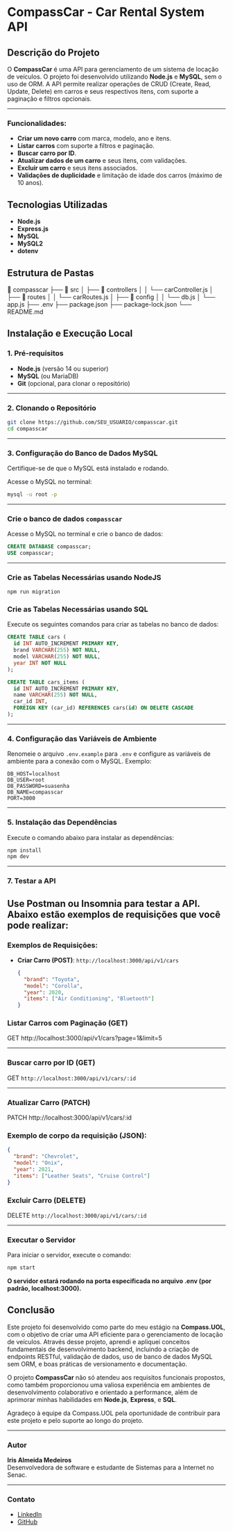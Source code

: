 # CompassCar - Car Rental System API

## Descrição do Projeto

O **CompassCar** é uma API para gerenciamento de um sistema de locação de veículos. O projeto foi desenvolvido utilizando **Node.js** e **MySQL**, sem o uso de ORM. A API permite realizar operações de CRUD (Create, Read, Update, Delete) em carros e seus respectivos itens, com suporte a paginação e filtros opcionais.

---
### Funcionalidades:
- **Criar um novo carro** com marca, modelo, ano e itens.
- **Listar carros** com suporte a filtros e paginação.
- **Buscar carro por ID**.
- **Atualizar dados de um carro** e seus itens, com validações.
- **Excluir um carro** e seus itens associados.
- **Validações de duplicidade** e limitação de idade dos carros (máximo de 10 anos).

## Tecnologias Utilizadas

- **Node.js**
- **Express.js**
- **MySQL**
- **MySQL2**
- **dotenv**

## Estrutura de Pastas

📁 compasscar ├── 📁 src │ ├── 📁 controllers │ │ └── carController.js │ ├── 📁 routes │ │ └── carRoutes.js │ ├── 📁 config │ │ └── db.js │ └── app.js ├── .env ├── package.json ├── package-lock.json └── README.md


## Instalação e Execução Local

### 1. Pré-requisitos

- **Node.js** (versão 14 ou superior)
- **MySQL** (ou MariaDB)
- **Git** (opcional, para clonar o repositório)
---
### 2. Clonando o Repositório

```bash
git clone https://github.com/SEU_USUARIO/compasscar.git
cd compasscar
```
---
### 3. Configuração do Banco de Dados MySQL

Certifique-se de que o MySQL está instalado e rodando.

Acesse o MySQL no terminal:

```bash
mysql -u root -p
```
---
### Crie o banco de dados `compasscar`

Acesse o MySQL no terminal e crie o banco de dados:

```sql
CREATE DATABASE compasscar;
USE compasscar;
```
---

### Crie as Tabelas Necessárias usando NodeJS

```
npm run migration
```

### Crie as Tabelas Necessárias usando SQL

Execute os seguintes comandos para criar as tabelas no banco de dados:

```sql
CREATE TABLE cars (
  id INT AUTO_INCREMENT PRIMARY KEY,
  brand VARCHAR(255) NOT NULL,
  model VARCHAR(255) NOT NULL,
  year INT NOT NULL
);

CREATE TABLE cars_items (
  id INT AUTO_INCREMENT PRIMARY KEY,
  name VARCHAR(255) NOT NULL,
  car_id INT,
  FOREIGN KEY (car_id) REFERENCES cars(id) ON DELETE CASCADE
);
```

---
### 4. Configuração das Variáveis de Ambiente

Renomeie o arquivo `.env.example` para `.env` e configure as variáveis de ambiente para a conexão com o MySQL. Exemplo:

```env
DB_HOST=localhost
DB_USER=root
DB_PASSWORD=suasenha
DB_NAME=compasscar
PORT=3000
```
---
### 5. Instalação das Dependências

Execute o comando abaixo para instalar as dependências:

```bash
npm install
npm dev
```
---
### 7. Testar a API

Use **Postman** ou **Insomnia** para testar a API. Abaixo estão exemplos de requisições que você pode realizar:
---
### Exemplos de Requisições:

- **Criar Carro (POST)**: `http://localhost:3000/api/v1/cars`
  
  ```json
  {
    "brand": "Toyota",
    "model": "Corolla",
    "year": 2020,
    "items": ["Air Conditioning", "Bluetooth"]
  }

### Listar Carros com Paginação (GET)
GET http://localhost:3000/api/v1/cars?page=1&limit=5

---
### Buscar carro por ID (GET)
GET `http://localhost:3000/api/v1/cars/:id`

---

### Atualizar Carro (PATCH)
PATCH http://localhost:3000/api/v1/cars/:id

### Exemplo de corpo da requisição (JSON):

```json
{
  "brand": "Chevrolet",
  "model": "Onix",
  "year": 2021,
  "items": ["Leather Seats", "Cruise Control"]
}
```
### Excluir Carro (DELETE)

DELETE `http://localhost:3000/api/v1/cars/:id`

---

### Executar o Servidor

Para iniciar o servidor, execute o comando:

```bash
npm start
```

**O servidor estará rodando na porta especificada no arquivo .env (por padrão, localhost:3000).**

## Conclusão

Este projeto foi desenvolvido como parte do meu estágio na **Compass.UOL**, com o objetivo de criar uma API eficiente para o gerenciamento de locação de veículos. Através desse projeto, aprendi e apliquei conceitos fundamentais de desenvolvimento backend, incluindo a criação de endpoints RESTful, validação de dados, uso de banco de dados MySQL sem ORM, e boas práticas de versionamento e documentação.

O projeto **CompassCar** não só atendeu aos requisitos funcionais propostos, como também proporcionou uma valiosa experiência em ambientes de desenvolvimento colaborativo e orientado a performance, além de aprimorar minhas habilidades em **Node.js**, **Express**, e **SQL**.

Agradeço à equipe da Compass.UOL pela oportunidade de contribuir para este projeto e pelo suporte ao longo do projeto.

---

### Autor

**Iris Almeida Medeiros**  
Desenvolvedora de software e estudante de Sistemas para a Internet no Senac.

---

### Contato

- [LinkedIn](https://www.linkedin.com/in/irisalmeidamedeiros/)
- [GitHub](https://github.com/irixalmeida)
